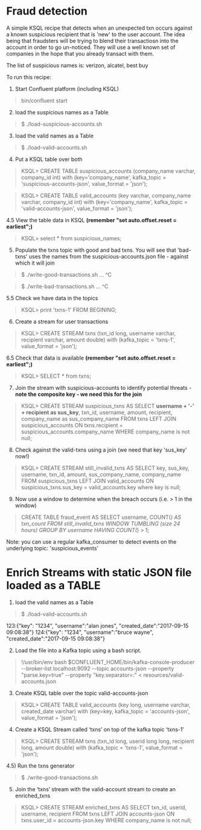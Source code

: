# Fraud detection

A simple KSQL recipe that detects when an unexpected txn occurs against a known suspicious recipient that is 'new' to the user account. The idea being that fraudsters will be trying to blend their transactiosn into the account in order to go un-noticed. They will use a well known set of companies in the hope that you already transact with them.

The list of suspicious names is: verizon, alcatel, best buy

To run this recipe:

1. Start Confluent platform (including KSQL)
> bin/confluent start

2. load the suspicious names as a Table
> $ ./load-suspicious-accounts.sh

3. load the valid names as a Table
> $ ./load-valid-accounts.sh


4. Put a KSQL table over both
> KSQL> CREATE TABLE suspicious_accounts (company_name varchar, company_id int) with (key='company_name', kafka_topic = 'suspicious-accounts-json', value_format = 'json');

> KSQL> CREATE TABLE valid_accounts (key varchar, company_name varchar, company_id int) with (key='company_name', kafka_topic = 'valid-accounts-json', value_format = 'json');

4.5 View the table data in KSQL **(remember "set auto.offset.reset = earliest";)**
> KSQL> select * from suspicious_names;

5. Populate the txns topic with good and bad txns. You will see that 'bad-txns' uses the names from the suspicious-accounts.json file - against which it will join
> $ ./write-good-transactions.sh
>  ...
> ^C

> $ ./write-bad-transactions.sh
> ...
> ^C

5.5 Check we have data in the topics
> KSQL> print 'txns-1' FROM BEGINING;


6. Create a stream for user transactions
> KSQL> CREATE STREAM txns (txn_id long, username varchar, recipient varchar, amount double) with (kafka_topic = 'txns-1', value_format = 'json');

6.5 Check that data is available **(remember "set auto.offset.reset = earliest";)**
> KSQL> SELECT * from txns;

7. Join the stream with suspicious-accounts to identify potential threats - **note the composite key - we need this for the join**
> KSQL> CREATE STREAM suspicious_txns AS SELECT **username + '-' + recipient as sus_key**, txn_id, username, amount, recipient, company_name as sus_company_name FROM txns LEFT JOIN suspicious_accounts ON txns.recipient = suspicious_accounts.company_name WHERE company_name is not null;

8. Check against the valid-txns using a join (we need that key 'sus_key' now!)
> KSQL> CREATE STREAM still_invalid_txns AS SELECT key, sus_key, username, txn_id, amount, sus_company_name, company_name FROM suspicious_txns LEFT JOIN valid_accounts ON suspicious_txns.sus_key = valid_accounts.key where key is null;


9. Now use a window to determine when the breach occurs (i.e. > 1 in the window)
> CREATE TABLE fraud_event AS SELECT username, COUNT(*) AS txn_count FROM still_invalid_txns WINDOW TUMBLING (size 24 hours) GROUP BY username HAVING COUNT(*) > 1;

Note: you can use a regular kafka_consumer to detect events on the underlying topic: 'suspicious_events'

# Enrich Streams with static JSON file loaded as a TABLE

1. load the valid names as a Table
> $ ./load-valid-accounts.sh

123:{"key": "1234", "username":"alan jones", "created_date":"2017-09-15 09:08:38"}
124:{"key": "1234", "username":"bruce wayne", "created_date":"2017-09-15 09:08:38"}

2) Load the file into a Kafka topic using a bash script.

> !/usr/bin/env bash
> $CONFLUENT_HOME/bin/kafka-console-producer --broker-list localhost:9092 --topic accounts-json --property "parse.key=true" --property "key.separator=:" < resources/valid-accounts.json

3) Create  KSQL table over the topic valid-accounts-json

> KSQL> CREATE TABLE valid_accounts (key long, username varchar, created_date varchar) with (key=key, kafka_topic = 'accounts-json', value_format = 'json');

4) Create a KSQL Stream called ‘txns’ on top of the kafka topic ‘txns-1’

> KSQL> CREATE STREAM txns (txn_id long, userid long long, recipient long, amount double) with (kafka_topic = 'txns-1', value_format = 'json');

4.5) Run the txns generator
> $ ./write-good-transactions.sh

5) Join the ‘txns’ stream with the valid-account stream to create an enriched_txns

> KSQL> CREATE STREAM enriched_txns AS SELECT txn_id, userid, username, recipient FROM txns LEFT JOIN accounts-json ON txns.user_id = accounts-json.key WHERE company_name is not null;

